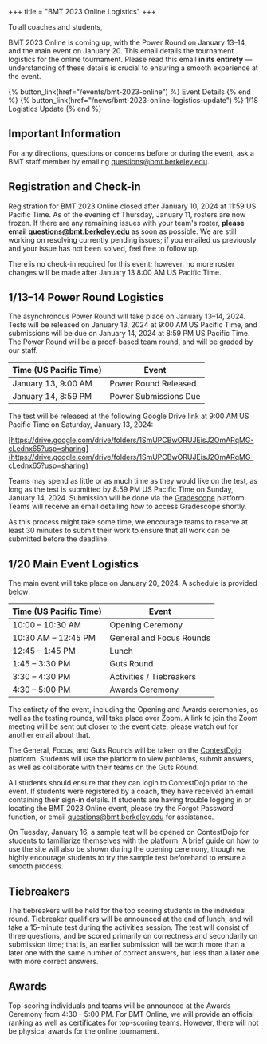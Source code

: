 +++
title = "BMT 2023 Online Logistics"
+++

To all coaches and students,

BMT 2023 Online is coming up, with the Power Round on January 13–14, and the
main event on January 20. This email details the tournament logistics for the
online tournament. Please read this email **in its entirety** — understanding of
these details is crucial to ensuring a smooth experience at the event.

<!-- more -->

{% button_link(href="/events/bmt-2023-online") %} Event Details {% end %}
{% button_link(href="/news/bmt-2023-online-logistics-update") %} 1/18 Logistics
Update {% end %}

## Important Information

For any directions, questions or concerns before or during the event, ask a BMT
staff member by emailing
[questions@bmt.berkeley.edu](mailto:questions@bmt.berkeley.edu).

## Registration and Check-in

Registration for BMT 2023 Online closed after January 10, 2024 at 11:59 US
Pacific Time. As of the evening of Thursday, January 11, rosters are now frozen.
If there are any remaining issues with your team's roster, **please email
[questions@bmt.berkeley.edu](mailto:questions@bmt.berkeley.edu)** as soon as
possible. We are still working on resolving currently pending issues; if you
emailed us previously and your issue has not been solved, feel free to follow
up.

There is no check-in required for this event; however, no more roster changes
will be made after January 13 8:00 AM US Pacific Time.

## 1/13–14 Power Round Logistics

The asynchronous Power Round will take place on January 13–14, 2024. Tests will
be released on January 13, 2024 at 9:00 AM US Pacific Time, and submissions will
be due on January 14, 2024 at 8:59 PM US Pacific Time. The Power Round will be a
proof-based team round, and will be graded by our staff.

| Time (US Pacific Time) | Event                 |
| ---------------------- | --------------------- |
| January 13, 9:00 AM    | Power Round Released  |
| January 14, 8:59 PM    | Power Submissions Due |

The test will be released at the following Google Drive link at 9:00 AM US
Pacific Time on Saturday, January 13, 2024:

[https://drive.google.com/drive/folders/1SmUPCBwORUJEisJ2OmARqMG-cLednx65?usp=sharing](https://drive.google.com/drive/folders/1SmUPCBwORUJEisJ2OmARqMG-cLednx65?usp=sharing)

Teams may spend as little or as much time as they would like on the test, as
long as the test is submitted by 8:59 PM US Pacific Time on Sunday, January
14, 2024. Submission will be done via the
[Gradescope](https://www.gradescope.com/) platform. Teams will receive an email
detailing how to access Gradescope shortly.

As this process might take some time, we encourage teams to reserve at least 30
minutes to submit their work to ensure that all work can be submitted before the
deadline.

## 1/20 Main Event Logistics

The main event will take place on January 20, 2024. A schedule is provided
below:

| Time (US Pacific Time) | Event                    |
| ---------------------- | ------------------------ |
| 10:00 – 10:30 AM       | Opening Ceremony         |
| 10:30 AM – 12:45 PM    | General and Focus Rounds |
| 12:45 – 1:45 PM        | Lunch                    |
| 1:45 – 3:30 PM         | Guts Round               |
| 3:30 – 4:30 PM         | Activities / Tiebreakers |
| 4:30 – 5:00 PM         | Awards Ceremony          |

The entirety of the event, including the Opening and Awards ceremonies, as well
as the testing rounds, will take place over Zoom. A link to join the Zoom
meeting will be sent out closer to the event date; please watch out for another
email about that.

The General, Focus, and Guts Rounds will be taken on the
[ContestDojo](https://contestdojo.com/) platform. Students will use the platform
to view problems, submit answers, as well as collaborate with their teams on the
Guts Round.

All students should ensure that they can login to ContestDojo prior to the
event. If students were registered by a coach, they have received an email
containing their sign-in details. If students are having trouble logging in or
locating the BMT 2023 Online event, please try the Forgot Password function, or
email [questions@bmt.berkeley.edu](mailto:questions@bmt.berkeley.edu) for
assistance.

On Tuesday, January 16, a sample test will be opened on ContestDojo for students
to familiarize themselves with the platform. A brief guide on how to use the
site will also be shown during the opening ceremony, though we highly encourage
students to try the sample test beforehand to ensure a smooth process.

## Tiebreakers

The tiebreakers will be held for the top scoring students in the individual
round. Tiebreaker qualifiers will be announced at the end of lunch, and will
take a 15-minute test during the activities session. The test will consist of
three questions, and be scored primarily on correctness and secondarily on
submission time; that is, an earlier submission will be worth more than a later
one with the same number of correct answers, but less than a later one with more
correct answers.

<!--
## Activities

### Student Activities

After the Guts Round, we will be hosting student activities. These are optional
activities that promote recreational math, and include the following:

- **Integration Bee [Zoom]** – Compete against the best integrators around!
  Students will face off in an exciting integration race, solving difficult
  integrals involving some clever tricks, to determine who will be the champion
  of all integrators. -->

## Awards

Top-scoring individuals and teams will be announced at the Awards Ceremony from
4:30 – 5:00 PM. For BMT Online, we will provide an official ranking as well as
certificates for top-scoring teams. However, there will not be physical awards
for the online tournament.
